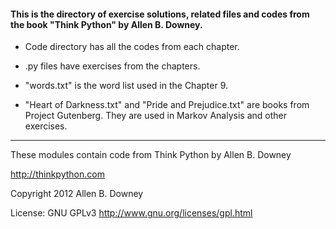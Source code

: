 #### This is the directory of exercise solutions, related files and codes from the book "Think Python" by Allen B. Downey. ####



* Code directory has all the codes from each chapter.

* .py files have exercises from the chapters.

* "words.txt" is the word list used in the Chapter 9.

* "Heart of Darkness.txt" and "Pride and Prejudice.txt" are books from Project Gutenberg. They are used in Markov Analysis and other exercises.

------------------------------------------------------------

These modules contain code from
Think Python by Allen B. Downey

http://thinkpython.com

Copyright 2012 Allen B. Downey

License: GNU GPLv3 http://www.gnu.org/licenses/gpl.html



